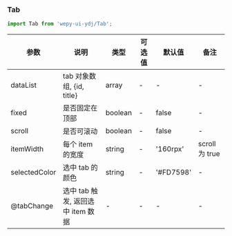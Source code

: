 ### Tab

```js
import Tab from 'wepy-ui-ydj/Tab';
```

| 参数          | 说明                              | 类型    | 可选值 | 默认值    | 备注           |
| ------------- | --------------------------------- | ------- | ------ | --------- | -------------- |
| dataList      | tab 对象数组, {id, title}         | array   | -      | -         | -              |
| fixed         | 是否固定在顶部                    | boolean | -      | false     | -              |
| scroll        | 是否可滚动                        | boolean | -      | false     | -              |
| itemWidth     | 每个 item 的宽度                  | string  | -      | '160rpx'  | scroll 为 true |
| selectedColor | 选中 tab 的颜色                   | string  | -      | '#FD7598' | -              |
| @tabChange    | 选中 tab 触发, 返回选中 item 数据 | -       | -      | -         | -              |
